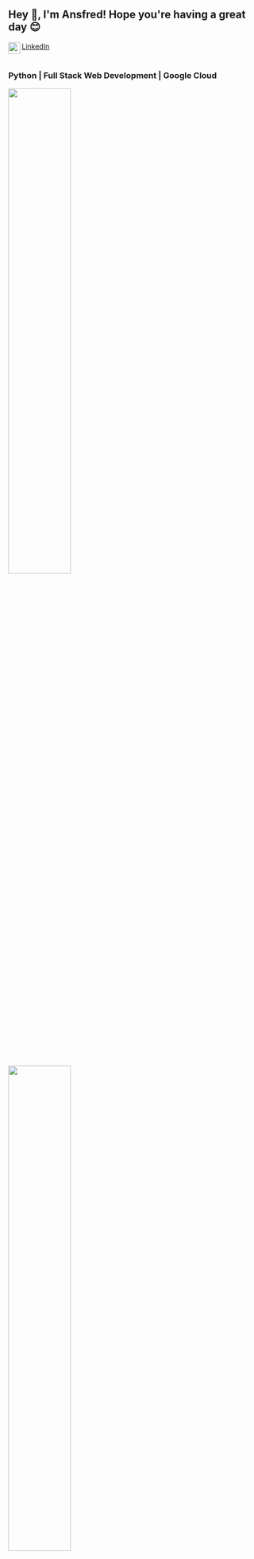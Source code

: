 <link rel="preconnect" href="https://fonts.googleapis.com">
<link rel="preconnect" href="https://fonts.gstatic.com" crossorigin>
<link href="https://fonts.googleapis.com/css2?family=Inter:wght@400;700&display=swap" rel="stylesheet">

## Hey 👋, I'm Ansfred! Hope you're having a great day 😊
<a href="https://www.linkedin.com/in/ansfred-d-souza-42b99620a/" style="font-family: 'Inter'">
  LinkedIn
  <img align="left" width="24px" src="https://cdn-icons-png.flaticon.com/512/174/174857.png"  />
</a>

<br/>
<br/>

### Python | Full Stack Web Development | Google Cloud

<p align="left">
  <img width="50%" src="https://github-readme-stats.vercel.app/api?username=Ansfred&show_icons=true&theme=tokyonight"/>
</p>
<p align="left">
  <img width="50%" src="https://github-readme-streak-stats.herokuapp.com/?user=Ansfred&theme=tokyonight"/>
</p>
  


![Top Langs](https://github-readme-stats.vercel.app/api/top-langs/?username=Ansfred&show_icons=true&theme=tokyonight&layout=compact)

![visitors](https://visitor-badge.laobi.icu/badge?page_id=Ansfred.Ansfred)
